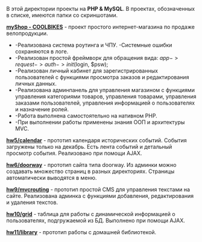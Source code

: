 В этой директории проекты на **PHP & MySQL**. В проектах, обозначенных в списке, имеются папки со скриншотами.

**[myShop - COOLBIKES](https://github.com/segakuz/repository/edit/master/PHP/myshop)** - 
проект простого интернет-магазина по продаже велопродукции. 
*	-Реализована система роутинга и ЧПУ. -Системные ошибки сохраняются в логе. 
*	-Реализован простой фреймворк для обращения вида: $app->request->auth->init($login, $psw); 
*	-Реализован личный кабинет для зарегистрированных пользователей с функциями просмотра заказов и редактирования личных данных. 
*	-Реализована админпанель для управления магазином с функциями управления категориями товаров, управления товарами, управления заказами пользователей, управления информацией о пользователях и назначение ролей. 
*	-Работа выполнена самостоятельно на нативном PHP. 
*	-При выполнении работы применены знания ООП и архитектуры MVC.



**[hw5/calendar](https://github.com/segakuz/repository/edit/master/PHP/hw5/calendar)** - 
прототип календаря исторических событий. События загружены только на декабрь. Есть лента событий и детальный просмотр события. Реализовано при помощи AJAX.

**[hw6/doorway](https://github.com/segakuz/repository/edit/master/PHP/hw6/doorway)** - 
прототип сайта типа doorway. Из админки можно создавать множество страниц в разных директориях. Страницы автоматически выводятся в меню.

**[hw9/mvcrouting](https://github.com/segakuz/repository/edit/master/PHP/hw9/mvcrouting)** - 
прототип простой CMS для управления текстами на сайте. Реализована админка с функциями добавления, редактирования и удаления текстов.

**[hw10/grid](https://github.com/segakuz/repository/edit/master/PHP/hw10/grid)** - 
таблица для работы с динамической информацией о пользователях, подгружаемой из БД. Выполнено при помощи AJAX.

**[hw11/library](https://github.com/segakuz/repository/edit/master/PHP/hw11/library)** - 
прототип работы с домашней библиотекой.

